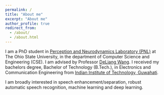 ```yaml
---
permalink: /
title: "About me"
excerpt: "About me"
author_profile: true
redirect_from: 
  - /about/
  - /about.html
---
```

I am a PhD student in [Perception and Neurodynamics Laboratory (PNL)](http://web.cse.ohio-state.edu/pnl/) at The Ohio State University, in the department of Computer Science and Engineering (CSE). I am advised by Professor [DeLiang Wang](http://web.cse.ohio-state.edu/~wang.77/). I received my bachelors degree, Bachelor of Technology (B.Tech.), in Electronics and Communication Engineering from [Indian Institute of Technology, Guwahati](http://www.iitg.ernet.in/).
 
I am broadly interested in speech enhancement/separation, robust automatic speech recognition, machine learning and deep learning. 
